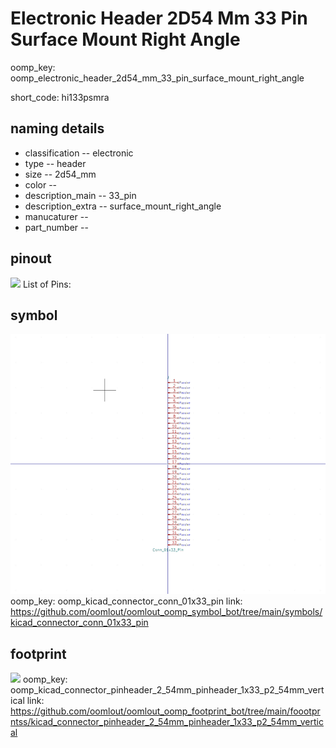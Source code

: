 # Electronic Header 2D54 Mm 33 Pin Surface Mount Right Angle
oomp_key: oomp_electronic_header_2d54_mm_33_pin_surface_mount_right_angle  

short_code: hi133psmra
## naming details
* classification -- electronic
* type -- header
* size -- 2d54_mm
* color -- 
* description_main -- 33_pin
* description_extra -- surface_mount_right_angle
* manucaturer -- 
* part_number -- 
## pinout
![](working_pinout_600.png)
List of Pins:

## symbol

![](symbol/0/working/working_600.png)
oomp_key: oomp_kicad_connector_conn_01x33_pin
link: https://github.com/oomlout/oomlout_oomp_symbol_bot/tree/main/symbols/kicad_connector_conn_01x33_pin


## footprint

![](footprint/0/working/working_600.png)
oomp_key: oomp_kicad_connector_pinheader_2_54mm_pinheader_1x33_p2_54mm_vertical
link: https://github.com/oomlout/oomlout_oomp_footprint_bot/tree/main/foootprntss/kicad_connector_pinheader_2_54mm_pinheader_1x33_p2_54mm_vertical
